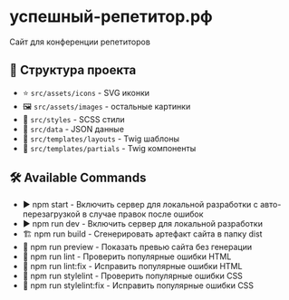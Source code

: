 # успешный-репетитор.рф

Сайт для конференции репетиторов

## 📂 Структура проекта

- ⭐ `src/assets/icons` - SVG иконки
- 🖼️ `src/assets/images` - остальные картинки
- 🎨 `src/styles` - SCSS стили
- 💬 `src/data` - JSON данные
- 📔 `src/templates/layouts` - Twig шаблоны
- 🧩 `src/templates/partials` - Twig компоненты

## 🛠️ Available Commands

- ▶️ npm start - Включить сервер для локальной разработки с авто-перезагрузкой в случае правок после ошибок
- ▶️ npm run dev - Включить сервер для локальной разработки
- 🏗️ npm run build - Сгенерировать артефакт сайта в папку dist
- 👀 npm run preview - Показать превью сайта без генерации
- 📝 npm run lint - Проверить популярные ошибки HTML
- 🔧 npm run lint:fix - Исправить популярные ошибки HTML
- 🎨 npm run stylelint - Проверить популярные ошибки CSS
- 🔨 npm run stylelint:fix - Исправить популярные ошибки CSS